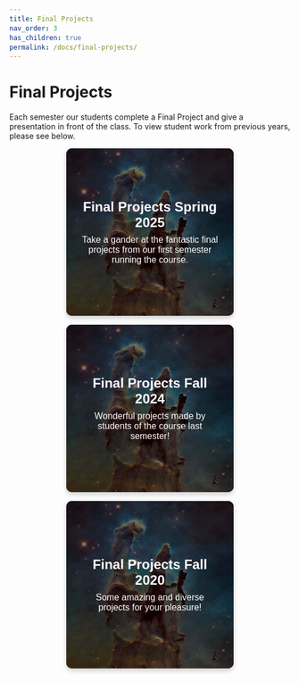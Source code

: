 ```yaml
---
title: Final Projects
nav_order: 3
has_children: true
permalink: /docs/final-projects/
---
```


# Final Projects

Each semester our students complete a Final Project and give a presentation in front of the class. To view student work from previous years, please see below.

<section class="card-grid">

  <a href="docs/final-projects/spring_2025" class="card">
    <img src="assets/projects/spring-2025/creation.png" alt="Tile 1">
    <div class="card-content">
      <h2>Final Projects Spring 2025</h2>
      <p>Take a gander at the fantastic final projects from our first semester running the course.</p>
    </div>
  </a>

  <a href="docs/final-projects/fall_2024" class="card">
    <img src="assets/projects/spring-2025/creation.png" alt="Tile 2">
    <div class="card-content">
      <h2>Final Projects Fall 2024</h2>
      <p>Wonderful projects made by students of the course last semester!</p>
    </div>
  </a>

  <a href="docs/final-projects/fall_2020" class="card">
    <img src="assets/projects/spring-2025/creation.png" alt="Tile 3">
    <div class="card-content">
      <h2>Final Projects Fall 2020</h2>
      <p>Some amazing and diverse projects for your pleasure!</p>
    </div>
  </a>

</section>


<style>.card-grid {
  display: flex;
  flex-wrap: wrap;
  gap: 1rem;
  justify-content: center;
}

.card {
  position: relative;
  width: 300px;
  height: 300px;
  border-radius: 10px;
  overflow: hidden;
  text-align: center;
  font-family: sans-serif;
  box-shadow: 0 4px 8px rgba(0, 0, 0, 0.2);
  transition: transform 0.3s ease;
  background: black;
  color: white;
}

.card:hover {
  transform: scale(1.03);
}

.card img {
  width: 100%;
  height: 100%;
  object-fit: cover;
  opacity: 0.8;
}

.card-content {
  position: absolute;
  top: 0;
  left: 0;
  right: 0;
  bottom: 0;
  padding: 1.5rem;
  display: flex;
  flex-direction: column;
  justify-content: center;
  background: rgba(0, 0, 0, 0.4); /* dark overlay */
  color: white;
  z-index: 1;
}

.card-content h2 {
  margin: 0 0 0.5rem 0;
  font-size: 1.5rem;
}

.card-content p {
  margin: 0;
  font-size: 1rem;
}
</style>
